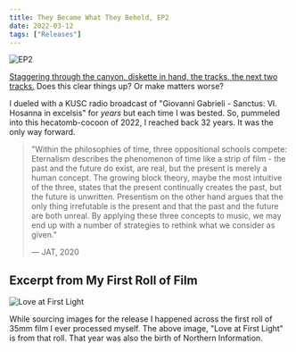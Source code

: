 ```yaml
---
title: They Became What They Beheld, EP2
date: 2022-03-12
tags: ["Releases"]
---
```


![EP2](/images/ep2.jpg)

[Staggering through the canyon, diskette in hand, the tracks, the next two tracks.](https://theybecamewhattheybeheld.bandcamp.com/album/ep2) Does this clear things up? Or make matters worse?

I dueled with a KUSC radio broadcast of "Giovanni Gabrieli - Sanctus: VI. Hosanna in excelsis" for _years_ but each time I was bested. So, pummeled into this hecatomb-cocoon of 2022, I reached back 32 years. It was the only way forward.

> "Within the philosophies of time, three oppositional schools compete: Eternalism describes the phenomenon of time like a strip of film - the past and the future do exist, are real, but the present is merely a human concept. The growing block theory, maybe the most intuitive of the three, states that the present continually creates the past, but the future is unwritten. Presentism on the other hand argues that the only thing irrefutable is the present and that the past and the future are both unreal. By applying these three concepts to music, we may end up with a number of strategies to rethink what we consider as given."
>
> — JAT, 2020

## Excerpt from My First Roll of Film

![Love at First Light](/images/love-at-first-light.jpg)

While sourcing images for the release I happened across the first roll of 35mm film I ever processed myself. The above image, "Love at First Light" is from that roll. That year was also the birth of Northern Information.

